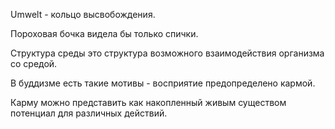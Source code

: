 Umwelt - кольцо высвобождения.

Пороховая бочка видела бы только спички.

Структура среды это структура возможного взаимодействия организма со средой.

В буддизме есть такие мотивы - восприятие предопределено кармой.

Карму можно представить как накопленный живым существом потенциал для различных действий.

